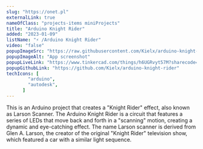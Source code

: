 ```yaml
---
slug: "https://onet.pl"
externalLink: true
nameOfClass: "projects-items miniProjects"
title: "Arduino Knight Rider"
added: "2023-01-09"
listName: "⚡ /Arduino Knight Rider"
video: "false"
popupImageSrc: "https://raw.githubusercontent.com/Kielx/arduino-knight-rider/master/assets/Animation.gif"
popupImageAlt: "App screenshot"
popupLiveLink: "https://www.tinkercad.com/things/h6UGRvyt57M?sharecode=AdzrjSHtaL6RfG9oV-UQ7uABUGXwvTwtX3bNIyHkgfQ"
popupGithubLink: "https://github.com/Kielx/arduino-knight-rider"
techIcons: [
        "arduino",
        "autodesk",
      ]
---
```


This is an Arduino project that creates a "Knight Rider" effect, also known as Larson Scanner. The Arduino Knight Rider is a circuit that features a series of LEDs that move back and forth in a "scanning" motion, creating a dynamic and eye-catching effect. The name Larson scanner is derived from Glen A. Larson, the creator of the original "Knight Rider" television show, which featured a car with a similar light sequence.

